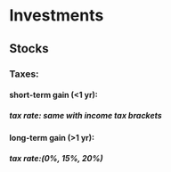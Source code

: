 # Investments

## Stocks
### Taxes:
#### short-term gain (<1 yr):
##### tax rate: same with income tax brackets
#### long-term gain (>1 yr):
##### tax rate:(0%, 15%, 20%)
